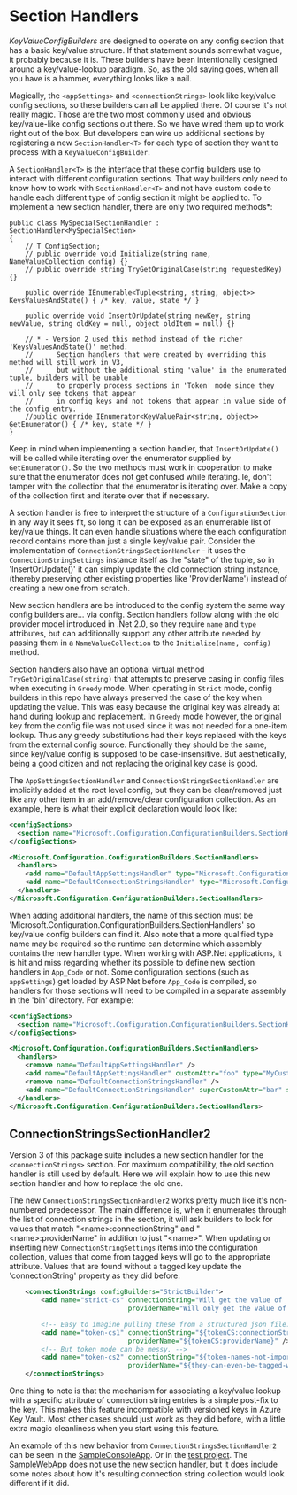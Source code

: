 # Section Handlers
*KeyValueConfigBuilders* are designed to operate on any config section that has a basic key/value structure. If that statement
sounds somewhat vague, it probably because it is. These builders have been intentionally designed around a key/value-lookup
paradigm. So, as the old saying goes, when all you have is a hammer, everything looks like a nail.

Magically, the `<appSettings>` and `<connectionStrings>` look like key/value config sections, so these builders can all be
applied there. Of course it's not really magic. Those are the two most commonly used and obvious key/value-like config sections out
there. So we have wired them up to work right out of the box. But developers can wire up additional sections by registering a
new `SectionHandler<T>` for each type of section they want to process with a `KeyValueConfigBuilder`.

A `SectionHandler<T>` is the interface that these config builders use to interact with different configuration sections. That way
builders only need to know how to work with `SectionHandler<T>` and not have custom code to handle each different type of config
section it might be applied to. To implement a new section handler, there are only two required methods\*:
```CSharp
public class MySpecialSectionHandler : SectionHandler<MySpecialSection>
{
    // T ConfigSection;
    // public override void Initialize(string name, NameValueCollection config) {}
    // public override string TryGetOriginalCase(string requestedKey) {}

    public override IEnumerable<Tuple<string, string, object>> KeysValuesAndState() { /* key, value, state */ }

    public override void InsertOrUpdate(string newKey, string newValue, string oldKey = null, object oldItem = null) {}

    // * - Version 2 used this method instead of the richer 'KeysValuesAndState()' method.
    //      Section handlers that were created by overriding this method will still work in V3,
    //      but without the additional sting 'value' in the enumerated tuple, builders will be unable
    //      to properly process sections in 'Token' mode since they will only see tokens that appear
    //      in config keys and not tokens that appear in value side of the config entry.
    //public override IEnumerator<KeyValuePair<string, object>> GetEnumerator() { /* key, state */ }
}
```
Keep in mind when implementing a section handler, that `InsertOrUpdate()` will be called while iterating over the enumerator
supplied by `GetEnumerator()`. So the two methods must work in cooperation to make sure that the enumerator does not get confused
while iterating. Ie, don't tamper with the collection that the enumerator is iterating over. Make a copy of the collection first
and iterate over that if necessary.

A section handler is free to interpret the structure of a `ConfigurationSection` in any way it sees fit, so long it can be exposed as an
enumerable list of key/value things. It can even handle situations where the each configuration record contains more than just a
single key/value pair. Consider the implementation of `ConnectionStringsSectionHandler` - it uses the `ConnectionStringSettings` instance
itself as the "state" of the tuple, so in 'InsertOrUpdate()' it can simply update the old connection string instance, (thereby preserving
other existing properties like 'ProviderName') instead of creating a new one from scratch.

New section handlers are be introduced to the config system the same way config builders are... via config. Section handlers follow
along with the old provider model introduced in .Net 2.0, so they require `name` and `type` attributes, but can additionally support
any other attribute needed by passing them in a `NameValueCollection` to the `Initialize(name, config)` method.

Section handlers also have an optional virtual method `TryGetOriginalCase(string)` that attempts to preserve casing in config files
when executing in `Greedy` mode. When operating in `Strict` mode, config builders in this repo have always preserved the case of the
key when updating the value. This was easy because the original key was already at hand during lookup and replacement. In `Greedy`
mode however, the original key from the config file was not used since it was not needed for a one-item lookup. Thus any greedy substitutions
had their keys replaced with the keys from the external config source. Functionally they should be the same, since key/value config
is supposed to be case-insensitive. But aesthetically, being a good citizen and not replacing the original key case is good.

The `AppSettingsSectionHandler` and `ConnectionStringsSectionHandler`
are implicitly added at the root level config, but they can be clear/removed just like any other item in an add/remove/clear configuration
collection. As an example, here is what their explicit declaration would look like:
```xml
<configSections>
  <section name="Microsoft.Configuration.ConfigurationBuilders.SectionHandlers" type="Microsoft.Configuration.ConfigurationBuilders.SectionHandlersSection, Microsoft.Configuration.ConfigurationBuilders.Base" restartOnExternalChanges="false" requirePermission="false" />
</configSections>

<Microsoft.Configuration.ConfigurationBuilders.SectionHandlers>
  <handlers>
    <add name="DefaultAppSettingsHandler" type="Microsoft.Configuration.ConfigurationBuilders.AppSettingsSectionHandler" />
    <add name="DefaultConnectionStringsHandler" type="Microsoft.Configuration.ConfigurationBuilders.ConnectionStringsSectionHandler" />
  </handlers>
</Microsoft.Configuration.ConfigurationBuilders.SectionHandlers>
```
When adding additional handlers, the name of this section must be 'Microsoft.Configuration.ConfigurationBuilders.SectionHandlers' so key/value config builders can find it.
Also note that a more qualified type name may be required so the runtime can determine which assembly contains the new handler type. When working
with ASP.Net applications, it is hit and miss regarding whether its possible to define new section handlers in `App_Code` or not. Some configuration
sections (such as `appSettings`) get loaded by ASP.Net before `App_Code` is compiled, so handlers for those sections will need to be
compiled in a separate assembly in the 'bin' directory. For example:
```xml
<configSections>
  <section name="Microsoft.Configuration.ConfigurationBuilders.SectionHandlers" type="Microsoft.Configuration.ConfigurationBuilders.SectionHandlersSection, Microsoft.Configuration.ConfigurationBuilders.Base" restartOnExternalChanges="false" requirePermission="false" />
</configSections>

<Microsoft.Configuration.ConfigurationBuilders.SectionHandlers>
  <handlers>
    <remove name="DefaultAppSettingsHandler" />
    <add name="DefaultAppSettingsHandler" customAttr="foo" type="MyCustomAppSettingsSectionHandler, RefAssemblyInBin" />
    <remove name="DefaultConnectionStringsHandler" />
    <add name="DefaultConnectionStringsHandler" superCustomAttr="bar" superDuperCustomAttr="42" type="MyCustomConnectionStringsSectionHandler, App_Code" />
  </handlers>
</Microsoft.Configuration.ConfigurationBuilders.SectionHandlers>
```

## ConnectionStringsSectionHandler2
Version 3 of this package suite includes a new section handler for the `<connectionStrings>` section. For maximum compatibility, the
old section handler is still used by default. Here we will explain how to use this new section handler and how to replace the old one.

The new `ConnectionStringsSectionHandler2` works pretty much like it's non-numbered predecessor. The main difference is, when it
enumerates through the list of connection strings in the section, it will ask builders to look for values that match
"&lt;name&gt;:connectionString" and "&lt;name&gt;:providerName" in addition to just "&lt;name&gt;". When updating or inserting
new `ConnectionStringSettings` items into the configuration collection, values that come from tagged keys will go to the
appropriate attribute. Values that are found without a tagged key update the 'connectionString' property as they did before.

```xml
    <connectionStrings configBuilders="StrictBuilder">
        <add name="strict-cs" connectionString="Will get the value of 'strict-cs' or 'strict-cs:connectionString'"
                              providerName="Will only get the value of 'strict-cs:providerName'" />

        <!-- Easy to imagine pulling these from a structured json file. -->
        <add name="token-cs1" connectionString="${tokenCS:connectionString}"
                              providerName="${tokenCS:providerName}" />
        <!-- But token mode can be messy. -->
        <add name="token-cs2" connectionString="${token-names-not-important}"
                              providerName="${they-can-even-be-tagged-wrong:connectionString}" />
    </connectionStrings>
```

One thing to note is that the mechanism for associating a key/value lookup with a specific attribute of connection string entries
is a simple post-fix to the key. This makes this feature incompatible with versioned keys in Azure Key Vault. Most other cases should
just work as they did before, with a little extra magic cleanliness when you start using this feature.

An example of this new behavior from `ConnectionStringsSectionHandler2` can be seen in the [SampleConsoleApp](https://github.com/aspnet/MicrosoftConfigurationBuilders/blob/1bdc2388f139c046e1c58bcc147c875d5c918785/samples/SampleConsoleApp/App.config#L37-L46).
Or in the [test project](https://github.com/aspnet/MicrosoftConfigurationBuilders/blob/1bdc2388f139c046e1c58bcc147c875d5c918785/test/Microsoft.Configuration.ConfigurationBuilders.Test/ConnectionStringsSectionHandler2Tests.cs).
The [SampleWebApp](https://github.com/aspnet/MicrosoftConfigurationBuilders/blob/1bdc2388f139c046e1c58bcc147c875d5c918785/samples/SampleWebApp/Web.config#L38-L41) does not use the new section handler, but it does include some notes about how
it's resulting connection string collection would look different if it did.
